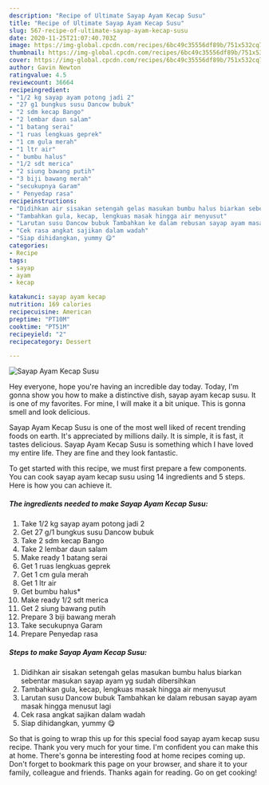 ```yaml
---
description: "Recipe of Ultimate Sayap Ayam Kecap Susu"
title: "Recipe of Ultimate Sayap Ayam Kecap Susu"
slug: 567-recipe-of-ultimate-sayap-ayam-kecap-susu
date: 2020-11-25T21:07:40.703Z
image: https://img-global.cpcdn.com/recipes/6bc49c35556df89b/751x532cq70/sayap-ayam-kecap-susu-foto-resep-utama.jpg
thumbnail: https://img-global.cpcdn.com/recipes/6bc49c35556df89b/751x532cq70/sayap-ayam-kecap-susu-foto-resep-utama.jpg
cover: https://img-global.cpcdn.com/recipes/6bc49c35556df89b/751x532cq70/sayap-ayam-kecap-susu-foto-resep-utama.jpg
author: Gavin Newton
ratingvalue: 4.5
reviewcount: 36664
recipeingredient:
- "1/2 kg sayap ayam potong jadi 2"
- "27 g1 bungkus susu Dancow bubuk"
- "2 sdm kecap Bango"
- "2 lembar daun salam"
- "1 batang serai"
- "1 ruas lengkuas geprek"
- "1 cm gula merah"
- "1 ltr air"
- " bumbu halus"
- "1/2 sdt merica"
- "2 siung bawang putih"
- "3 biji bawang merah"
- "secukupnya Garam"
- " Penyedap rasa"
recipeinstructions:
- "Didihkan air sisakan setengah gelas masukan bumbu halus biarkan sebentar masukan sayap ayam yg sudah dibersihkan"
- "Tambahkan gula, kecap, lengkuas masak hingga air menyusut"
- "Larutan susu Dancow bubuk Tambahkan ke dalam rebusan sayap ayam masak hingga menusut lagi"
- "Cek rasa angkat sajikan dalam wadah"
- "Siap dihidangkan, yummy 😋"
categories:
- Recipe
tags:
- sayap
- ayam
- kecap

katakunci: sayap ayam kecap 
nutrition: 169 calories
recipecuisine: American
preptime: "PT10M"
cooktime: "PT51M"
recipeyield: "2"
recipecategory: Dessert

---
```



![Sayap Ayam Kecap Susu](https://img-global.cpcdn.com/recipes/6bc49c35556df89b/751x532cq70/sayap-ayam-kecap-susu-foto-resep-utama.jpg)

Hey everyone, hope you're having an incredible day today. Today, I'm gonna show you how to make a distinctive dish, sayap ayam kecap susu. It is one of my favorites. For mine, I will make it a bit unique. This is gonna smell and look delicious.

Sayap Ayam Kecap Susu is one of the most well liked of recent trending foods on earth. It's appreciated by millions daily. It is simple, it is fast, it tastes delicious. Sayap Ayam Kecap Susu is something which I have loved my entire life. They are fine and they look fantastic.




To get started with this recipe, we must first prepare a few components. You can cook sayap ayam kecap susu using 14 ingredients and 5 steps. Here is how you can achieve it.

<!--inarticleads1-->

##### The ingredients needed to make Sayap Ayam Kecap Susu:

1. Take 1/2 kg sayap ayam potong jadi 2
1. Get 27 g/1 bungkus susu Dancow bubuk
1. Take 2 sdm kecap Bango
1. Take 2 lembar daun salam
1. Make ready 1 batang serai
1. Get 1 ruas lengkuas geprek
1. Get 1 cm gula merah
1. Get 1 ltr air
1. Get  bumbu halus*
1. Make ready 1/2 sdt merica
1. Get 2 siung bawang putih
1. Prepare 3 biji bawang merah
1. Take secukupnya Garam
1. Prepare  Penyedap rasa




<!--inarticleads2-->

##### Steps to make Sayap Ayam Kecap Susu:

1. Didihkan air sisakan setengah gelas masukan bumbu halus biarkan sebentar masukan sayap ayam yg sudah dibersihkan
1. Tambahkan gula, kecap, lengkuas masak hingga air menyusut
1. Larutan susu Dancow bubuk Tambahkan ke dalam rebusan sayap ayam masak hingga menusut lagi
1. Cek rasa angkat sajikan dalam wadah
1. Siap dihidangkan, yummy 😋




So that is going to wrap this up for this special food sayap ayam kecap susu recipe. Thank you very much for your time. I'm confident you can make this at home. There's gonna be interesting food at home recipes coming up. Don't forget to bookmark this page on your browser, and share it to your family, colleague and friends. Thanks again for reading. Go on get cooking!
